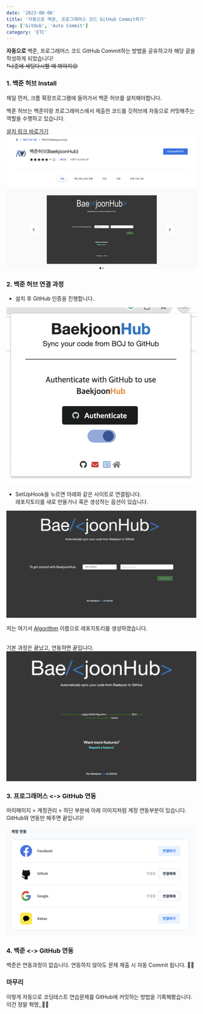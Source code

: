 ```yaml
---
date: '2023-08-06'
title: '자동으로 백준, 프로그래머스 코드 GitHub Commit하기'
tag: ['GitHub', 'Auto Commit']
category: 'ETC'
---
```


**자동으로** 백준, 프로그래머스 코드 GitHub Commit하는 방법을 공유하고자 해당 글을 작성하게 되었습니다!
<br/>
~~\*나중에 세팅다시할 때 봐야지😉~~

### 1. 백준 허브 Install

제일 먼저, 크롬 확장프로그램에 들어가서 백준 허브를 설치해야합니다.

백준 허브는 백준이랑 프로그래머스에서 제출한 코드를 깃허브에 자동으로 커밋해주는 역할을 수행하고 있습니다.

[설치 링크 바로가기](https://chrome.google.com/webstore/detail/%EB%B0%B1%EC%A4%80%ED%97%88%EB%B8%8Cbaekjoonhub/ccammcjdkpgjmcpijpahlehmapgmphmk?hl=ko)
![img](./Images/Baekjoonhub.png)

### 2. 백준 허브 연결 과정

- 설치 후 GitHub 인증을 진행합니다.

<div style="width: 500px;">
<img src="./Images/Authenticate.png" alt="auth"/>
</div>

- SetUpHook을 누르면 아래와 같은 사이트로 연결됩니다.
  <br/>
  레포지토리를 새로 만들거나 혹은 생성하는 옵션이 있습니다.

<div style="width: 500px;">
<img src="./Images/SetUpHook.png" alt="hook"/>
</div>

저는 여기서 <U>Algorithm</U> 이름으로 레포지토리를 생성하였습니다.

<br/>
기본 과정은 끝났고, 연동하면 끝입니다.
<div style="width: 500px;">
<img src="./Images/SettingFinish.png" alt="finishSetting"/>
</div>

### 3. 프로그래머스 <-> GitHub 연동

마이페이지 > 계정관리 > 하단 부분에 아래 이미지처럼 계정 연동부분이 있습니다. <br/>
GitHub와 연동만 해주면 끝입니다!

<div style="width: 500px;">
<img src="./Images/ProgrammersConnect.png" alt="programmersConnect"/>
</div>

### 4. 백준 <-> GitHub 연동

백준은 연동과정이 없습니다. 연동하지 않아도 문제 제출 시 자동 Commit 됩니다. 👍🏻

### 마무리

이렇게 자동으로 코딩테스트 연습문제를 GitHub에 커밋하는 방법을 기록해봤습니다. <br/>
이건 정말 혁명,,🫶🏻 <br/>

<br/><br/>
